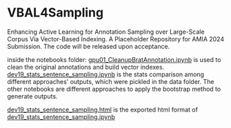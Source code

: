 # VBAL4Sampling
Enhancing Active Learning for Annotation Sampling over Large-Scale Corpus Via Vector-Based Indexing. A Placeholder Repository for AMIA 2024 Submission. The code will be released upon acceptance.

inside the notebooks folder:
[gpu01_CleanupBratAnnotation.ipynb](notebooks%2Fgpu01_CleanupBratAnnotation.ipynb) is used to clean the original annotations and build vector indexes.
[dev19_stats_sentence_sampling.ipynb](notebooks%2Fdev19_stats_sentence_sampling.ipynb) is the stats comparison among different approaches' outputs, which were pickled in the data folder.
The other notebooks are different approaches to apply the bootstrap method to generate outputs.

[dev19_stats_sentence_sampling.html](notebooks%2Farchive%2Fdev19_stats_sentence_sampling.html) is the exported html format of  [dev19_stats_sentence_sampling.ipynb](notebooks%2Fdev19_stats_sentence_sampling.ipynb)
